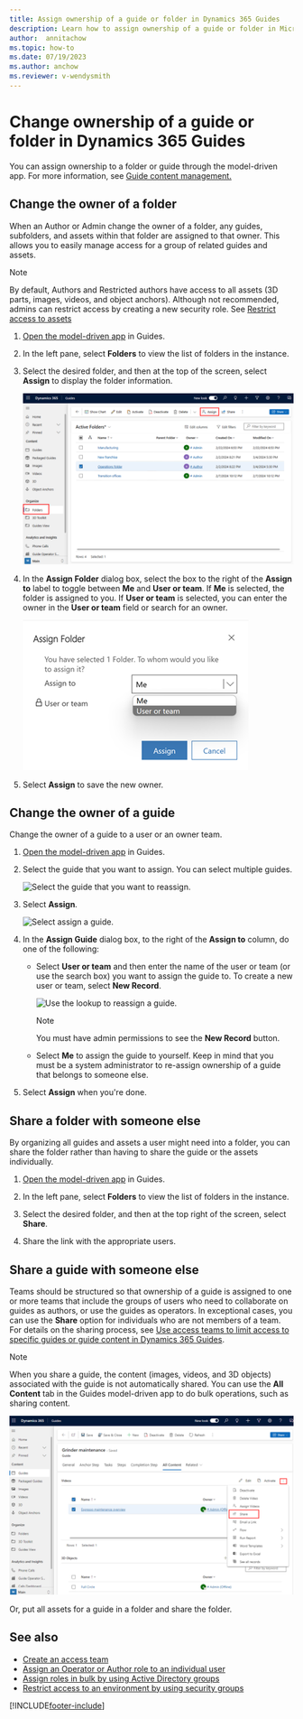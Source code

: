 ```yaml
---
title: Assign ownership of a guide or folder in Dynamics 365 Guides
description: Learn how to assign ownership of a guide or folder in Microsoft Dynamics 365 Guides.
author:  annitachow
ms.topic: how-to
ms.date: 07/19/2023
ms.author: anchow
ms.reviewer: v-wendysmith
---
```


# Change ownership of a guide or folder in Dynamics 365 Guides

You can assign ownership to a folder or guide through the model-driven app. For more information, see [Guide content management.](admin-content-mgmt.md)

## Change the owner of a folder

When an Author or Admin change the owner of a folder, any guides, subfolders, and assets within that folder are assigned to that owner. This allows you to easily manage access for a group of related guides and assets.

> [!NOTE]
> By default, Authors and Restricted authors have access to all assets (3D parts, images, videos, and object anchors). Although not recommended, admins can restrict access by creating a new security role. See [Restrict access to assets](admin-restrict-access-assets.md) 

1. [Open the model-driven app](open-model-driven-app.md) in Guides.

1. In the left pane, select **Folders** to view the list of folders in the instance.

1. Select the desired folder, and then at the top of the screen, select **Assign** to display the folder information.

    ![Assign command highlighted at top of screen.](media/folders-assign.PNG "Assign command highlighted at top of screen")

1. In the **Assign Folder** dialog box, select the box to the right of the **Assign to** label to toggle between **Me** and **User or team**. If **Me** is selected, the folder is assigned to you. If **User or team** is selected, you can enter the owner in the **User or team** field or search for an owner.

    ![Screenshot of Assign to dialog box.](media/folder-assign-to.png "Screenshot of Assign to dialog box")

1. Select **Assign** to save the new owner.

## Change the owner of a guide

Change the owner of a guide to a user or an owner team.

1. [Open the model-driven app](open-model-driven-app.md) in Guides.

1. Select the guide that you want to assign. You can select multiple guides.

   ![Select the guide that you want to reassign.](media/admin-access-assign-01.PNG "Select the guide that you want to reassign")

1. Select **Assign**.

   ![Select assign a guide.](media/admin-access-assign-02a.PNG "Select assign a guide")

1. In the **Assign Guide** dialog box, to the right of the **Assign to** column, do one of the following:

    - Select **User or team** and then enter the name of the user or team (or use the search box) you want to assign the guide to. To create a new user or team, select **New Record**.

      ![Use the lookup to reassign a guide.](media/admin-access-assign-04a.PNG "Use the lookup to reassign a guide")

      > [!NOTE]
      > You must have admin permissions to see the **New Record** button.

    - Select **Me** to assign the guide to yourself. Keep in mind that you must be a system administrator to re-assign ownership of a guide that belongs to someone else.

1. Select **Assign** when you're done.

## Share a folder with someone else

By organizing all guides and assets a user might need into a folder, you can share the folder rather than having to share the guide or the assets individually.

1. [Open the model-driven app](open-model-driven-app.md) in Guides.

1. In the left pane, select **Folders** to view the list of folders in the instance.

1. Select the desired folder, and then at the top right of the screen, select **Share**.

1. Share the link with the appropriate users.

## Share a guide with someone else

Teams should be structured so that ownership of a guide is assigned to one or more teams that include the groups of users who need to collaborate on guides as authors, or use the guides as operators. In exceptional cases, you can use the **Share** option for individuals who are not members of a team. For details on the sharing process, see [Use access teams to limit access to specific guides or guide content in Dynamics 365 Guides](/dynamics365/mixed-reality/guides/admin-access-teams).

> [!NOTE]
> When you share a guide, the content (images, videos, and 3D objects) associated with the guide is not automatically shared. You can use the **All Content** tab in the Guides model-driven app to do bulk operations, such as sharing content. 
>
> ![Screenshot of All Content tab in the Guides model-driven app.](media/mda-all-content-tab.PNG "Screenshot of All Content tab in the Guides model-driven app")
>
> Or, put all assets for a guide in a folder and share the folder.

## See also

- [Create an access team](admin-access-teams.md)
- [Assign an Operator or Author role to an individual user](assign-role.md)
- [Assign roles in bulk by using Active Directory groups](admin-assign-role-groups.md)
- [Restrict access to an environment by using security groups](admin-security.md)

[!INCLUDE[footer-include](../includes/footer-banner.md)]
